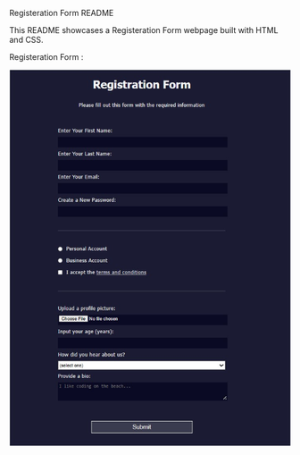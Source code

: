 Registeration Form README

This README showcases a Registeration Form webpage built with HTML and CSS. 

Registeration Form :

![Form](./form.jpg)

